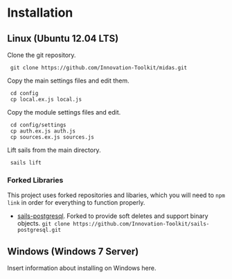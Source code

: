 Installation
=====

## Linux (Ubuntu 12.04 LTS)

Clone the git repository.

     git clone https://github.com/Innovation-Toolkit/midas.git

Copy the main settings files and edit them.

     cd config
     cp local.ex.js local.js

Copy the module settings files and edit.

     cd config/settings
     cp auth.ex.js auth.js
     cp sources.ex.js sources.js

Lift sails from the main directory.

     sails lift

### Forked Libraries

This project uses forked repositories and libaries, which you will
need to `npm link` in order for everything to function properly.

- [sails-postgresql](https://github.com/Innovation-Toolkit/sails-postgresql). Forked to provide soft deletes and support binary objects.  `git clone https://github.com/Innovation-Toolkit/sails-postgresql.git`

## Windows (Windows 7 Server)

Insert information about installing on Windows here.